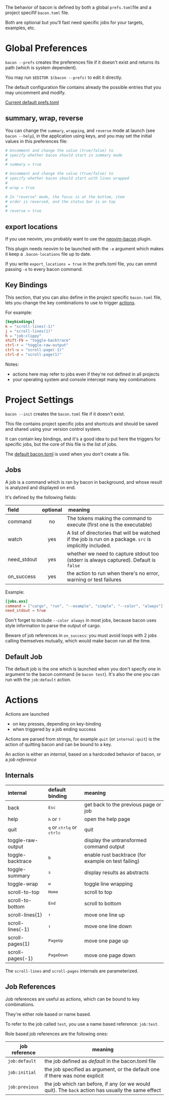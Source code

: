 
The behavior of bacon is defined by both a global `prefs.toml`file and a project specifif `bacon.toml` file.

Both are optional but you'll fast need specific jobs for your targets, examples, etc.

# Global Preferences

`bacon --prefs` creates the preferences file if it doesn't exist and returns its path (which is system dependent).

You may run `$EDITOR $(bacon --prefs)` to edit it directly.

The default configuration file contains already the possible entries that you may uncomment and modify.

[Current default prefs.toml](https://raw.githubusercontent.com/Canop/bacon/main/defaults/default-prefs.toml)

## summary, wrap, reverse

You can change the `summary`, `wrapping`, and `reverse` mode at launch (see `bacon --help`), in the application using keys, and you may set the initial values in this preferences file:

```TOML
# Uncomment and change the value (true/false) to
# specify whether bacon should start in summary mode
#
# summary = true

# Uncomment and change the value (true/false) to
# specify whether bacon should start with lines wrapped
#
# wrap = true

# In "reverse" mode, the focus is at the bottom, item
# order is reversed, and the status bar is on top
#
# reverse = true
```

## export locations

If you use neovim, you probably want to use the [neovim-bacon](https://github.com/Canop/neovim-bacon) plugin.

This plugin needs neovim to be launched with the `-e` argument which makes it keep a `.bacon-locations` file up to date.

If you write `export_locations = true` in the prefs.toml file, you can ommit passing `-e` to every bacon command.

## Key Bindings

This section, that you can also define in the project specific `bacon.toml` file, lets you change the key combinations to use to trigger [actions](#actions).

For example:

```TOML
[keybindings]
k = "scroll-lines(-1)"
j = "scroll-lines(1)"
h = "job:clippy"
shift-F9 = "toggle-backtrace"
ctrl-r = "toggle-raw-output"
ctrl-u = "scroll-page(-1)"
ctrl-d = "scroll-page(1)"
```

Notes:

* actions here may refer to jobs even if they're not defined in all projects
* your operating system and console intercept many key combinations

# Project Settings

`bacon --init` creates the `bacon.toml` file if it doesn't exist.

This file contains project specific jobs and shortcuts and should be saved and shared using your version control system.

It can contain key bindings, and it's a good idea to put here the triggers for specific jobs, but the core of this file is the list of jobs.

The [default bacon.toml](https://raw.githubusercontent.com/Canop/bacon/main/defaults/default-bacon.toml) is used when you don't create a file.

## Jobs

A job is a command which is ran by bacon in background, and whose result is analyzed and displayed on end.

It's defined by the following fields:

field | optional | meaning
:-|:-:|:-
command | no | The tokens making the command to execute (first one is the executable)
watch | yes | A list of directories that will be watched if the job is run on a package. `src` is implicitly included.
need_stdout | yes |whether we need to capture stdout too (stderr is always captured). Default is `false`
on_success | yes | the action to run when there's no error, warning or test failures

Example:

```TOML
[jobs.exs]
command = ["cargo", "run", "--example", "simple", "--color", "always"]
need_stdout = true
```

Don't forget to include `--color always` in most jobs, because bacon uses style information to parse the output of cargo.

Beware of job references in `on_success`: you must avoid loops with 2 jobs calling themselves mutually, which would make bacon run all the time.

## Default Job

The default job is the one which is launched when you don't specify one in argument to the bacon command (ie `bacon test`).
It's also the one you can run with the `job:default` action.


# Actions

Actions are launched

* on key presses, depending on key-binding
* when triggered by a job ending success

Actions are parsed from strings, for example `quit` (or `internal:quit`) is the action of quitting bacon and can be bound to a key.

An action is either an *internal*, based on a hardcoded behavior of bacon, or a *job reference*

## Internals

internal | default binding | meaning
:-|:-|:-
back | <kbd>Esc</kbd> | get back to the previous page or job
help | <kbd>h</kbd> or <kbd>?</kbd> | open the help page
quit | <kbd>q</kbd> or <kbd>ctrl</kbd><kbd>q</kbd> or <kbd>ctrl</kbd><kbd>c</kbd> | quit
toggle-raw-output |  | display the untransformed command output
toggle-backtrace | <kbd>b</kbd> | enable rust backtrace (for example on test failing)
toggle-summary | <kbd>s</kbd> | display results as abstracts
toggle-wrap | <kbd>w</kbd> | toggle line wrapping
scroll-to-top | <kbd>Home</kbd> | scroll to top
scroll-to-bottom | <kbd>End</kbd> | scroll to bottom
scroll-lines(1) | <kbd>↑</kbd> | move one line up
scroll-lines(-1) | <kbd>↓</kbd> | move one line down
scroll-pages(1) | <kbd>PageUp</kbd> | move one page up
scroll-pages(-1) | <kbd>PageDown</kbd> | move one page down

The `scroll-lines` and `scroll-pages` internals are parameterized.

## Job References

Job references are useful as actions, which can be bound to key combinations.

They're either role based or name based.

To refer to the job called `test`, you use a name based reference: `job:test`.

Role based job references are the following ones:

job reference | meaning
-|-
`job:default` | the job defined as *default* in the bacon.toml file
`job:initial` | the job specified as argument, or the default one if there was none explicit
`job:previous` | the job which ran before, if any (or we would quit). The `back` action has usually the same effect
